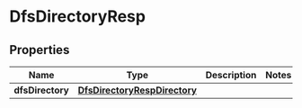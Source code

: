 # DfsDirectoryResp

## Properties
Name | Type | Description | Notes
------------ | ------------- | ------------- | -------------
**dfsDirectory** | [**DfsDirectoryRespDirectory**](DfsDirectoryRespDirectory.md) |  | 
